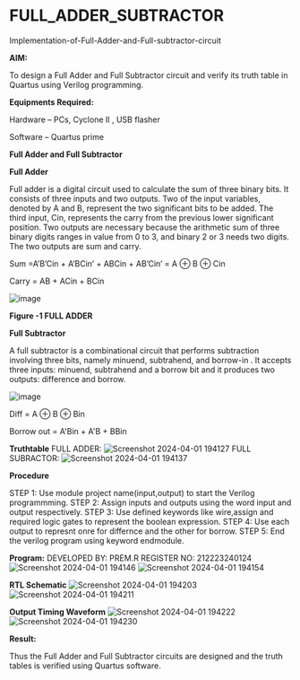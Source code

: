 # FULL_ADDER_SUBTRACTOR

Implementation-of-Full-Adder-and-Full-subtractor-circuit

**AIM:**

To design a Full Adder and Full Subtractor circuit and verify its truth table in Quartus using Verilog programming.

**Equipments Required:**

Hardware – PCs, Cyclone II , USB flasher

Software – Quartus prime

**Full Adder and Full Subtractor**

**Full Adder**

Full adder is a digital circuit used to calculate the sum of three binary bits. It consists of three inputs and two outputs. Two of the input variables, denoted by A and B, represent the two significant bits to be added. The third input, Cin, represents the carry from the previous lower significant position. Two outputs are necessary because the arithmetic sum of three binary digits ranges in value from 0 to 3, and binary 2 or 3 needs two digits. The two outputs are sum and carry.

Sum =A’B’Cin + A’BCin’ + ABCin + AB’Cin’ = A ⊕ B ⊕ Cin 

Carry = AB + ACin + BCin

![image](https://github.com/naavaneetha/FULL_ADDER_SUBTRACTOR/assets/154305477/0f30ba51-5ffb-4198-845f-18e054f675e7)

**Figure -1 FULL ADDER**

**Full Subtractor**

A full subtractor is a combinational circuit that performs subtraction involving three bits, namely minuend, subtrahend, and borrow-in . It accepts three inputs: minuend, subtrahend and a borrow bit and it produces two outputs: difference and borrow.

![image](https://github.com/naavaneetha/FULL_ADDER_SUBTRACTOR/assets/154305477/02b24f51-ab51-4304-9ad6-7b81ffc1ead5)

Diff = A ⊕ B ⊕ Bin 

Borrow out = A'Bin + A'B + BBin

**Truthtable**
FULL ADDER:
![Screenshot 2024-04-01 194127](https://github.com/PREM3112/FULL_ADDER_SUBTRACTOR/assets/145449383/b2f3f217-76b3-4f12-a7ba-54b5ff8b4838)
FULL SUBRACTOR:
![Screenshot 2024-04-01 194137](https://github.com/PREM3112/FULL_ADDER_SUBTRACTOR/assets/145449383/b0b7195c-e9a1-4ebf-a594-72a65835e8b2)



**Procedure**

STEP 1: Use module project name(input,output) to start the Verilog programmming. 
STEP 2: Assign inputs and outputs using the word input and output respectively. 
STEP 3: Use defined keywords like wire,assign and required logic gates to represent the boolean expression. 
STEP 4: Use each output to represnt onre for differnce and the other for borrow. 
STEP 5: End the verilog program using keyword endmodule.

**Program:**
DEVELOPED BY: PREM.R
REGISTER NO: 212223240124
![Screenshot 2024-04-01 194146](https://github.com/PREM3112/FULL_ADDER_SUBTRACTOR/assets/145449383/379aef4f-5d02-4e49-acd2-9bdbe7391808)
![Screenshot 2024-04-01 194154](https://github.com/PREM3112/FULL_ADDER_SUBTRACTOR/assets/145449383/42baaa46-0fb3-43f8-9c61-7025ae54e0e0)





**RTL Schematic**
![Screenshot 2024-04-01 194203](https://github.com/PREM3112/FULL_ADDER_SUBTRACTOR/assets/145449383/c56fbbea-084b-4a25-a1af-893635e8e8cd)
![Screenshot 2024-04-01 194211](https://github.com/PREM3112/FULL_ADDER_SUBTRACTOR/assets/145449383/6bc0e1a2-bc9c-46df-ab7f-0ffd68cd061d)



**Output Timing Waveform**
![Screenshot 2024-04-01 194222](https://github.com/PREM3112/FULL_ADDER_SUBTRACTOR/assets/145449383/b6aa2dc0-3c90-48c6-a54e-43bf869a17ce)
![Screenshot 2024-04-01 194230](https://github.com/PREM3112/FULL_ADDER_SUBTRACTOR/assets/145449383/44f71d89-0fc5-4dfc-915a-0363c0c87dda)


**Result:**

Thus the Full Adder and Full Subtractor circuits are designed and the truth tables is verified using Quartus software.



